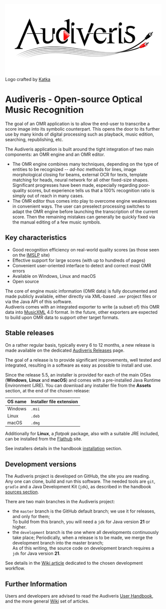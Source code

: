 ![](https://github.com/Audiveris/docs/blob/master/images/SplashLogo.png)
Logo crafted by [Katka](https://www.facebook.com/katkastreetart/)

# Audiveris - Open-source Optical Music Recognition

The goal of an OMR application is to allow the end-user to transcribe a score image into
its symbolic counterpart.
This opens the door to its further use by many kinds of digital processing such as
playback, music edition, searching, republishing, etc.

The Audiveris application is built around the tight integration of two main components:
an OMR engine and an OMR editor.
- The OMR engine combines many techniques, depending on the type of entities to be recognized
-- *ad-hoc* methods for lines, image morphological closing for beams, external OCR for texts,
template matching for heads, neural network for all other fixed-size shapes.   
Significant progresses have been made, especially regarding poor-quality scores,
but experience tells us that a 100% recognition ratio is simply out of reach in many cases.
- The OMR editor thus comes into play to overcome engine weaknesses in convenient ways.
The user can preselect processing switches to adapt the OMR engine before launching the
transcription of the current score.
Then the remaining mistakes can generally be quickly fixed
via the manual editing of a few music symbols.

## Key characteristics

* Good recognition efficiency on real-world quality scores (as those seen on the [IMSLP][imslp] site)
* Effective support for large scores (with up to hundreds of pages)
* Convenient user-oriented interface to detect and correct most OMR errors
* Available on Windows, Linux and macOS
* Open source

The core of engine music information (OMR data) is fully documented and made publicly available,
either directly via XML-based `.omr` project files or via the Java API of this software.   
Audiveris comes with an integrated exporter to write (a subset of) this OMR data into
[MusicXML][musicxml] 4.0 format.
In the future, other exporters are expected to build upon OMR data to support other target formats.

## Stable releases

On a rather regular basis, typically every 6 to 12 months, a new release is made available
on the dedicated [Audiveris Releases][releases] page.

The goal of a release is to provide significant improvements, well tested and integrated,
resulting in a software as easy as possible to install and use.

Since the release 5.5, an installer is provided for each of the main OSes
(**Windows**, **Linux** and **macOS**) and comes with a pre-installed Java Runtime Environment (JRE).
You can download any installer file from the **Assets** section, at the end of the chosen release:

| OS name | Installer file extension |
| :---    | :---   |
| Windows | `.msi` |
| Linux   | `.deb` |
| macOS   | `.dmg` |

Additionally for **Linux**, a _flatpak_ package, also with a suitable JRE included,
can be installed from the [Flathub] site.

See installers details in the handbook [installation] section.

## Development versions

The Audiveris project is developed on GitHub, the site you are reading.  
Any one can clone, build and run this software. 
The needed tools are `git`, `gradle` and a Java Development Kit (`jdk`),
as described in the handbook [sources section][sources].

There are two main branches in the Audiveris project:
- the `master` branch is the GitHub default branch;
we use it for releases, and only for them;  
To build from this branch, you will need a `jdk` for Java version **21** or higher.
- the `development` branch is the one where all developments continuously take place;
Periodically, when a release is to be made, we merge the development branch into the master branch;  
As of this writing, the source code on development branch requires a `jdk` for Java version **21**.

See details in the [Wiki article][workflow] dedicated to the chosen development workflow.

## Further Information

Users and developers are advised to read the Audiveris [User Handbook][handbook],
and the more general [Wiki][audiveris-wiki] set of articles.

[audiveris-wiki]: https://github.com/Audiveris/audiveris/wiki
[Flathub]:        https://flathub.org/apps/org.audiveris.audiveris
[handbook]:       https://audiveris.github.io/audiveris/
[imslp]:          https://imslp.org/
[installation]:   https://audiveris.github.io/audiveris/_pages/tutorials/install/binaries/
[musicxml]:       http://www.musicxml.com/
[releases]:       https://github.com/Audiveris/audiveris/releases
[sources]:        https://audiveris.github.io/audiveris/_pages/tutorials/install/sources/
[workflow]:       https://github.com/Audiveris/audiveris/wiki/Git-Workflow
